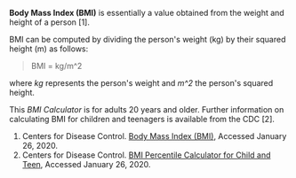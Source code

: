 
**Body Mass Index (BMI)** is essentially a value obtained from the weight and height of a person [1].

BMI can be computed by dividing the person's weight (kg) by their squared height (m) as follows:

> BMI = kg/m^2

where *kg* represents the person's weight and *m^2* the person's squared height.

This *BMI Calculator* is for adults 20 years and older. Further information on calculating BMI for children and teenagers is available from the CDC [2].

1. Centers for Disease Control. [Body Mass Index (BMI)](https://www.cdc.gov/healthyweight/assessing/bmi/index.html), Accessed January 26, 2020.
2. Centers for Disease Control. [BMI Percentile Calculator for Child and Teen](https://www.cdc.gov/healthyweight/bmi/calculator.html), Accessed January 26, 2020.
